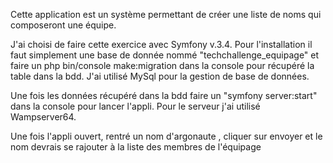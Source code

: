 Cette application est un système permettant de créer une liste de noms qui composeront une équipe. 

J'ai choisi de faire cette exercice avec Symfony v.3.4. Pour l'installation il faut simplement une base de donnée nommé "techchallenge_equipage" et faire un php bin/console make:migration dans la console pour récupéré la table dans la bdd. J'ai utilisé MySql pour la gestion de base de données. 

Une fois les données récupéré dans la bdd faire un "symfony server:start" dans la console pour lancer l'appli. Pour le serveur j'ai utilisé Wampserver64. 

Une fois l'appli ouvert, rentré un nom d'argonaute , cliquer sur envoyer et le nom devrais se rajouter à la liste des membres de l'équipage
